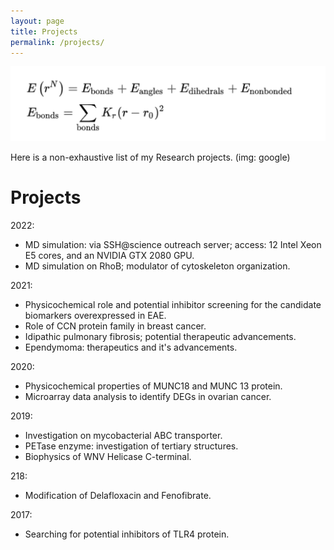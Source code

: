 ```yaml
---
layout: page
title: Projects
permalink: /projects/
---
```

![Projects](/images/project1.svg)

Here is a non-exhaustive list of my Research projects. (img: google)

# Projects

2022: 
- MD simulation: via SSH@science outreach server; access: 12 Intel Xeon E5 cores, and an NVIDIA GTX 2080 GPU.<br>
- MD simulation on RhoB; modulator of cytoskeleton organization. <br>

2021: 
- Physicochemical role and potential inhibitor screening for the candidate biomarkers overexpressed in EAE.<br>
- Role of CCN protein family in breast cancer.<br>
- Idipathic pulmonary fibrosis; potential therapeutic advancements.<br>
- Ependymoma: therapeutics and it's advancements.<br>

2020:
- Physicochemical properties of MUNC18 and MUNC 13 protein.<br>
- Microarray data analysis to identify DEGs in ovarian cancer.<br>

2019:
- Investigation on mycobacterial ABC transporter.<br>
- PETase enzyme: investigation of tertiary structures.<br>
- Biophysics of WNV Helicase C-terminal.<br>

218: 
- Modification of Delafloxacin and Fenofibrate.<br>

2017:
- Searching for potential inhibitors of TLR4 protein.<br>

